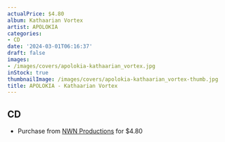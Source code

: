 ```yaml
---
actualPrice: $4.80
album: Kathaarian Vortex
artist: APOLOKIA
categories:
- CD
date: '2024-03-01T06:16:37'
draft: false
images:
- /images/covers/apolokia-kathaarian_vortex.jpg
inStock: true
thumbnailImage: /images/covers/apolokia-kathaarian_vortex-thumb.jpg
title: APOLOKIA - Kathaarian Vortex
---
```


## CD
* Purchase from [NWN Productions](http://shop.nwnprod.com/index.php?route=product/product&path=93&product_id=2020&sort=pd.name&order=ASC) for $4.80
